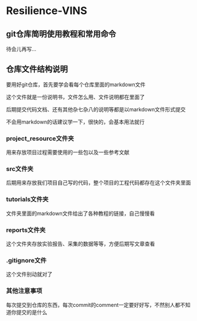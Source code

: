 # Resilience-VINS

## git仓库简明使用教程和常用命令

待会儿再写...

## 仓库文件结构说明

要用好git仓库，首先要学会看每个仓库里面的markdown文件

这个文件就是一份说明书，文件怎么用、文件说明都在里面了

后期提交代码文档、还有其他杂七杂八的说明等都是以markdown文件形式提交

不会用markdown的话建议学一下，很快的，会基本用法就行

### project_resource文件夹

用来存放项目过程需要使用的一些包以及一些参考文献

### src文件夹

后期用来存放我们项目自己写的代码，整个项目的工程代码都存在这个文件夹里面

### tutorials文件夹

文件夹里面的markdown文件给出了各种教程的链接，自己慢慢看

### reports文件夹

这个文件夹存放实验报告、采集的数据等等，方便后期写文章查看

### .gitignore文件

这个文件别动就对了

### 其他注意事项

每次提交到仓库的东西，每次commit的comment一定要好好写，不然别人都不知道你提交的是什么